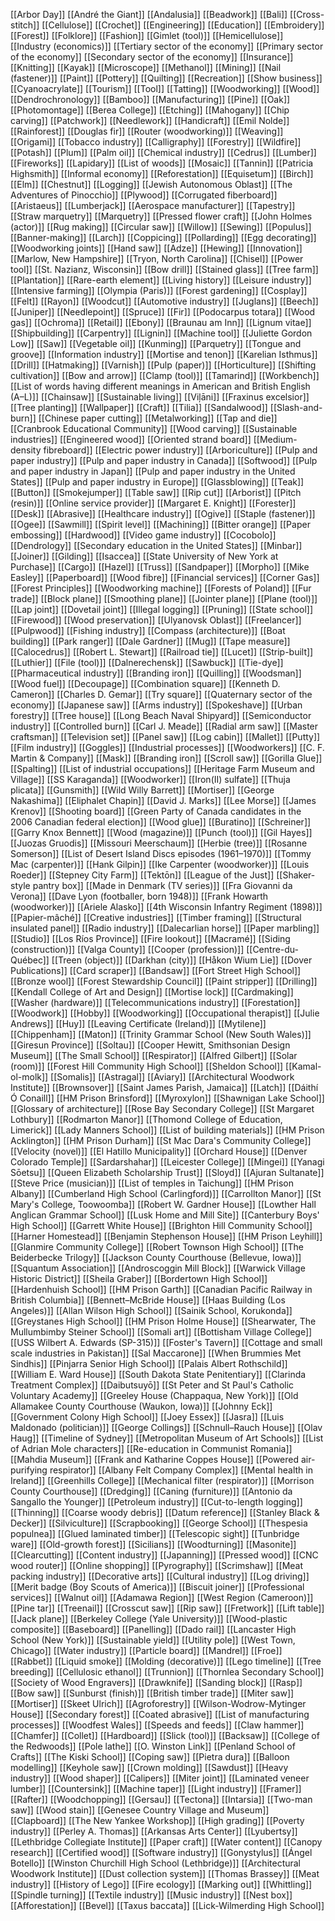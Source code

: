 [[Arbor Day]]
[[André the Giant]]
[[Andalusia]]
[[Beadwork]]
[[Bali]]
[[Cross-stitch]]
[[Cellulose]]
[[Crochet]]
[[Engineering]]
[[Education]]
[[Embroidery]]
[[Forest]]
[[Folklore]]
[[Fashion]]
[[Gimlet (tool)]]
[[Hemicellulose]]
[[Industry (economics)]]
[[Tertiary sector of the economy]]
[[Primary sector of the economy]]
[[Secondary sector of the economy]]
[[Insurance]]
[[Knitting]]
[[Kayak]]
[[Microscope]]
[[Methanol]]
[[Mining]]
[[Nail (fastener)]]
[[Paint]]
[[Pottery]]
[[Quilting]]
[[Recreation]]
[[Show business]]
[[Cyanoacrylate]]
[[Tourism]]
[[Tool]]
[[Tatting]]
[[Woodworking]]
[[Wood]]
[[Dendrochronology]]
[[Bamboo]]
[[Manufacturing]]
[[Pine]]
[[Oak]]
[[Photomontage]]
[[Berea College]]
[[Etching]]
[[Mahogany]]
[[Chip carving]]
[[Patchwork]]
[[Needlework]]
[[Handicraft]]
[[Emil Nolde]]
[[Rainforest]]
[[Douglas fir]]
[[Router (woodworking)]]
[[Weaving]]
[[Origami]]
[[Tobacco industry]]
[[Calligraphy]]
[[Forestry]]
[[Wildfire]]
[[Potash]]
[[Plum]]
[[Palm oil]]
[[Chemical industry]]
[[Cedrus]]
[[Lumber]]
[[Fireworks]]
[[Lapidary]]
[[List of woods]]
[[Mosaic]]
[[Tannin]]
[[Patricia Highsmith]]
[[Informal economy]]
[[Reforestation]]
[[Equisetum]]
[[Birch]]
[[Elm]]
[[Chestnut]]
[[Logging]]
[[Jewish Autonomous Oblast]]
[[The Adventures of Pinocchio]]
[[Plywood]]
[[Corrugated fiberboard]]
[[Aristaeus]]
[[Lumberjack]]
[[Aerospace manufacturer]]
[[Tapestry]]
[[Straw marquetry]]
[[Marquetry]]
[[Pressed flower craft]]
[[John Holmes (actor)]]
[[Rug making]]
[[Circular saw]]
[[Willow]]
[[Sewing]]
[[Populus]]
[[Banner-making]]
[[Larch]]
[[Coppicing]]
[[Pollarding]]
[[Egg decorating]]
[[Woodworking joints]]
[[Hand saw]]
[[Adze]]
[[Hewing]]
[[Innovation]]
[[Marlow, New Hampshire]]
[[Tryon, North Carolina]]
[[Chisel]]
[[Power tool]]
[[St. Nazianz, Wisconsin]]
[[Bow drill]]
[[Stained glass]]
[[Tree farm]]
[[Plantation]]
[[Rare-earth element]]
[[Living history]]
[[Leisure industry]]
[[Intensive farming]]
[[Olympia (Paris)]]
[[Forest gardening]]
[[Cosplay]]
[[Felt]]
[[Rayon]]
[[Woodcut]]
[[Automotive industry]]
[[Juglans]]
[[Beech]]
[[Juniper]]
[[Needlepoint]]
[[Spruce]]
[[Fir]]
[[Podocarpus totara]]
[[Wood gas]]
[[Ochroma]]
[[Retail]]
[[Ebony]]
[[Braunau am Inn]]
[[Lignum vitae]]
[[Shipbuilding]]
[[Carpentry]]
[[Lignin]]
[[Machine tool]]
[[Juliette Gordon Low]]
[[Saw]]
[[Vegetable oil]]
[[Kunming]]
[[Parquetry]]
[[Tongue and groove]]
[[Information industry]]
[[Mortise and tenon]]
[[Karelian Isthmus]]
[[Drill]]
[[Hatmaking]]
[[Varnish]]
[[Pulp (paper)]]
[[Horticulture]]
[[Shifting cultivation]]
[[Bow and arrow]]
[[Clamp (tool)]]
[[Tamarind]]
[[Workbench]]
[[List of words having different meanings in American and British English (A–L)]]
[[Chainsaw]]
[[Sustainable living]]
[[Viļāni]]
[[Fraxinus excelsior]]
[[Tree planting]]
[[Wallpaper]]
[[Craft]]
[[Tilia]]
[[Sandalwood]]
[[Slash-and-burn]]
[[Chinese paper cutting]]
[[Metalworking]]
[[Tap and die]]
[[Cranbrook Educational Community]]
[[Wood carving]]
[[Sustainable industries]]
[[Engineered wood]]
[[Oriented strand board]]
[[Medium-density fibreboard]]
[[Electric power industry]]
[[Arboriculture]]
[[Pulp and paper industry]]
[[Pulp and paper industry in Canada]]
[[Softwood]]
[[Pulp and paper industry in Japan]]
[[Pulp and paper industry in the United States]]
[[Pulp and paper industry in Europe]]
[[Glassblowing]]
[[Teak]]
[[Button]]
[[Smokejumper]]
[[Table saw]]
[[Rip cut]]
[[Arborist]]
[[Pitch (resin)]]
[[Online service provider]]
[[Margaret E. Knight]]
[[Forester]]
[[Desk]]
[[Abrasive]]
[[Healthcare industry]]
[[Ogive]]
[[Staple (fastener)]]
[[Ogee]]
[[Sawmill]]
[[Spirit level]]
[[Machining]]
[[Bitter orange]]
[[Paper embossing]]
[[Hardwood]]
[[Video game industry]]
[[Cocobolo]]
[[Dendrology]]
[[Secondary education in the United States]]
[[Minbar]]
[[Joiner]]
[[Gilding]]
[[Isaccea]]
[[State University of New York at Purchase]]
[[Cargo]]
[[Hazel]]
[[Truss]]
[[Sandpaper]]
[[Morpho]]
[[Mike Easley]]
[[Paperboard]]
[[Wood fibre]]
[[Financial services]]
[[Corner Gas]]
[[Forest Principles]]
[[Woodworking machine]]
[[Forests of Poland]]
[[Fur trade]]
[[Block plane]]
[[Smoothing plane]]
[[Jointer plane]]
[[Plane (tool)]]
[[Lap joint]]
[[Dovetail joint]]
[[Illegal logging]]
[[Pruning]]
[[State school]]
[[Firewood]]
[[Wood preservation]]
[[Ulyanovsk Oblast]]
[[Freelancer]]
[[Pulpwood]]
[[Fishing industry]]
[[Compass (architecture)]]
[[Boat building]]
[[Park ranger]]
[[Dale Gardner]]
[[Mug]]
[[Tape measure]]
[[Calocedrus]]
[[Robert L. Stewart]]
[[Railroad tie]]
[[Lucet]]
[[Strip-built]]
[[Luthier]]
[[File (tool)]]
[[Dalnerechensk]]
[[Sawbuck]]
[[Tie-dye]]
[[Pharmaceutical industry]]
[[Branding iron]]
[[Quilling]]
[[Woodsman]]
[[Wood fuel]]
[[Decoupage]]
[[Combination square]]
[[Kenneth D. Cameron]]
[[Charles D. Gemar]]
[[Try square]]
[[Quaternary sector of the economy]]
[[Japanese saw]]
[[Arms industry]]
[[Spokeshave]]
[[Urban forestry]]
[[Tree house]]
[[Long Beach Naval Shipyard]]
[[Semiconductor industry]]
[[Controlled burn]]
[[Carl J. Meade]]
[[Radial arm saw]]
[[Master craftsman]]
[[Television set]]
[[Panel saw]]
[[Log cabin]]
[[Mallet]]
[[Putty]]
[[Film industry]]
[[Goggles]]
[[Industrial processes]]
[[Woodworkers]]
[[C. F. Martin & Company]]
[[Mask]]
[[Branding iron]]
[[Scroll saw]]
[[Gorilla Glue]]
[[Spalting]]
[[List of industrial occupations]]
[[Heritage Farm Museum and Village]]
[[SS Karaganda]]
[[Woodworker]]
[[Iron(II) sulfate]]
[[Thuja plicata]]
[[Gunsmith]]
[[Wild Willy Barrett]]
[[Mortiser]]
[[George Nakashima]]
[[Eliphalet Chapin]]
[[David J. Marks]]
[[Lee Morse]]
[[James Krenov]]
[[Shooting board]]
[[Green Party of Canada candidates in the 2006 Canadian federal election]]
[[Wood glue]]
[[Buratino]]
[[Schreiner]]
[[Garry Knox Bennett]]
[[Wood (magazine)]]
[[Punch (tool)]]
[[Gil Hayes]]
[[Juozas Gruodis]]
[[Missouri Meerschaum]]
[[Herbie (tree)]]
[[Rosanne Somerson]]
[[List of Desert Island Discs episodes (1961–1970)]]
[[Tommy Mac (carpenter)]]
[[Hank Gilpin]]
[[Ike Carpenter (woodworker)]]
[[Louis Roeder]]
[[Stepney City Farm]]
[[Tektōn]]
[[League of the Just]]
[[Shaker-style pantry box]]
[[Made in Denmark (TV series)]]
[[Fra Giovanni da Verona]]
[[Dave Lyon (footballer, born 1948)]]
[[Frank Howarth (woodworker)]]
[[Ariele Alasko]]
[[4th Wisconsin Infantry Regiment (1898)]]
[[Papier-mâché]]
[[Creative industries]]
[[Timber framing]]
[[Structural insulated panel]]
[[Radio industry]]
[[Dalecarlian horse]]
[[Paper marbling]]
[[Studio]]
[[Los Ríos Province]]
[[Fire lookout]]
[[Macramé]]
[[Siding (construction)]]
[[Valga County]]
[[Cooper (profession)]]
[[Centre-du-Québec]]
[[Treen (object)]]
[[Darkhan (city)]]
[[Håkon Wium Lie]]
[[Dover Publications]]
[[Card scraper]]
[[Bandsaw]]
[[Fort Street High School]]
[[Bronze wool]]
[[Forest Stewardship Council]]
[[Paint stripper]]
[[Drilling]]
[[Kendall College of Art and Design]]
[[Mortise lock]]
[[Cardmaking]]
[[Washer (hardware)]]
[[Telecommunications industry]]
[[Forestation]]
[[Woodwork]]
[[Hobby]]
[[Woodworking]]
[[Occupational therapist]]
[[Julie Andrews]]
[[Huy]]
[[Leaving Certificate (Ireland)]]
[[Mytilene]]
[[Chippenham]]
[[Maton]]
[[Trinity Grammar School (New South Wales)]]
[[Giresun Province]]
[[Soltau]]
[[Cooper Hewitt, Smithsonian Design Museum]]
[[The Small School]]
[[Respirator]]
[[Alfred Gilbert]]
[[Solar (room)]]
[[Forest Hill Community High School]]
[[Sheldon School]]
[[Kamal-ol-molk]]
[[Somalis]]
[[Astragal]]
[[Aviary]]
[[Architectural Woodwork Institute]]
[[Brownsover]]
[[Saint James Parish, Jamaica]]
[[Latch]]
[[Dáithí Ó Conaill]]
[[HM Prison Brinsford]]
[[Myroxylon]]
[[Shawnigan Lake School]]
[[Glossary of architecture]]
[[Rose Bay Secondary College]]
[[St Margaret Lothbury]]
[[Rodmarton Manor]]
[[Thomond College of Education, Limerick]]
[[Lady Manners School]]
[[List of building materials]]
[[HM Prison Acklington]]
[[HM Prison Durham]]
[[St Mac Dara's Community College]]
[[Velocity (novel)]]
[[El Hatillo Municipality]]
[[Orchard House]]
[[Denver Colorado Temple]]
[[Sardarshahar]]
[[Leicester College]]
[[Mingei]]
[[Yanagi Sōetsu]]
[[Queen Elizabeth Scholarship Trust]]
[[Sloyd]]
[[Ajuran Sultanate]]
[[Steve Price (musician)]]
[[List of temples in Taichung]]
[[HM Prison Albany]]
[[Cumberland High School (Carlingford)]]
[[Carrollton Manor]]
[[St Mary's College, Toowoomba]]
[[Robert W. Gardner House]]
[[Lowther Hall Anglican Grammar School]]
[[Lusk Home and Mill Site]]
[[Canterbury Boys' High School]]
[[Garrett White House]]
[[Brighton Hill Community School]]
[[Harner Homestead]]
[[Benjamin Stephenson House]]
[[HM Prison Leyhill]]
[[Glanmire Community College]]
[[Robert Townson High School]]
[[The Beiderbecke Trilogy]]
[[Jackson County Courthouse (Bellevue, Iowa)]]
[[Squantum Association]]
[[Androscoggin Mill Block]]
[[Warwick Village Historic District]]
[[Sheila Graber]]
[[Bordertown High School]]
[[Hardenhuish School]]
[[HM Prison Garth]]
[[Canadian Pacific Railway in British Columbia]]
[[Bennett–McBride House]]
[[Haas Building (Los Angeles)]]
[[Allan Wilson High School]]
[[Sainik School, Korukonda]]
[[Greystanes High School]]
[[HM Prison Holme House]]
[[Shearwater, The Mullumbimby Steiner School]]
[[Somali art]]
[[Bottisham Village College]]
[[USS Wilbert A. Edwards (SP-315)]]
[[Foster's Tavern]]
[[Cottage and small scale industries in Pakistan]]
[[Sal Maccarone]]
[[When Brummies Met Sindhis]]
[[Pinjarra Senior High School]]
[[Palais Albert Rothschild]]
[[William E. Ward House]]
[[South Dakota State Penitentiary]]
[[Clarinda Treatment Complex]]
[[Daibutsuyō]]
[[St Peter and St Paul's Catholic Voluntary Academy]]
[[Greeley House (Chappaqua, New York)]]
[[Old Allamakee County Courthouse (Waukon, Iowa)]]
[[Johnny Eck]]
[[Government Colony High School]]
[[Joey Essex]]
[[Jasra]]
[[Luis Maldonado (politician)]]
[[George Collings]]
[[Schnull–Rauch House]]
[[Olav Haug]]
[[Timeline of Sydney]]
[[Metropolitan Museum of Art Schools]]
[[List of Adrian Mole characters]]
[[Re-education in Communist Romania]]
[[Mahdia Museum]]
[[Frank and Katharine Coppes House]]
[[Powered air-purifying respirator]]
[[Albany Felt Company Complex]]
[[Mental health in Ireland]]
[[Greenhills College]]
[[Mechanical filter (respirator)]]
[[Morrison County Courthouse]]
[[Dredging]]
[[Caning (furniture)]]
[[Antonio da Sangallo the Younger]]
[[Petroleum industry]]
[[Cut-to-length logging]]
[[Thinning]]
[[Coarse woody debris]]
[[Datum reference]]
[[Stanley Black & Decker]]
[[Silviculture]]
[[Scrapbooking]]
[[George School]]
[[Thespesia populnea]]
[[Glued laminated timber]]
[[Telescopic sight]]
[[Tunbridge ware]]
[[Old-growth forest]]
[[Sicilians]]
[[Woodturning]]
[[Masonite]]
[[Clearcutting]]
[[Content industry]]
[[Japanning]]
[[Pressed wood]]
[[CNC wood router]]
[[Online shopping]]
[[Pyrography]]
[[Scrimshaw]]
[[Meat packing industry]]
[[Decorative arts]]
[[Cultural industry]]
[[Log driving]]
[[Merit badge (Boy Scouts of America)]]
[[Biscuit joiner]]
[[Professional services]]
[[Walnut oil]]
[[Adamawa Region]]
[[West Region (Cameroon)]]
[[Pine tar]]
[[Treenail]]
[[Crosscut saw]]
[[Rip saw]]
[[Fretwork]]
[[Lift table]]
[[Jack plane]]
[[Berkeley College (Yale University)]]
[[Wood-plastic composite]]
[[Baseboard]]
[[Panelling]]
[[Dado rail]]
[[Lancaster High School (New York)]]
[[Sustainable yield]]
[[Utility pole]]
[[West Town, Chicago]]
[[Water industry]]
[[Particle board]]
[[Mandrel]]
[[Froe]]
[[Rabbet]]
[[Liquid smoke]]
[[Molding (decorative)]]
[[Lego timeline]]
[[Tree breeding]]
[[Cellulosic ethanol]]
[[Trunnion]]
[[Thornlea Secondary School]]
[[Society of Wood Engravers]]
[[Drawknife]]
[[Sanding block]]
[[Rasp]]
[[Bow saw]]
[[Sunburst (finish)]]
[[British timber trade]]
[[Miter saw]]
[[Mortiser]]
[[Skeet Ulrich]]
[[Agroforestry]]
[[Wilson-Wodrow-Mytinger House]]
[[Secondary forest]]
[[Coated abrasive]]
[[List of manufacturing processes]]
[[Woodfest Wales]]
[[Speeds and feeds]]
[[Claw hammer]]
[[Chamfer]]
[[Collet]]
[[Hardboard]]
[[Slick (tool)]]
[[Backsaw]]
[[College of the Redwoods]]
[[Pole lathe]]
[[O. Winston Link]]
[[Penland School of Crafts]]
[[The Kiski School]]
[[Coping saw]]
[[Pietra dura]]
[[Balloon modelling]]
[[Keyhole saw]]
[[Crown molding]]
[[Sawdust]]
[[Heavy industry]]
[[Wood shaper]]
[[Calipers]]
[[Miter joint]]
[[Laminated veneer lumber]]
[[Countersink]]
[[Machine taper]]
[[Light industry]]
[[Framer]]
[[Rafter]]
[[Woodchopping]]
[[Gersau]]
[[Tectona]]
[[Intarsia]]
[[Two-man saw]]
[[Wood stain]]
[[Genesee Country Village and Museum]]
[[Clapboard]]
[[The New Yankee Workshop]]
[[High grading]]
[[Poverty industry]]
[[Perley A. Thomas]]
[[Arkansas Arts Center]]
[[Lyubertsy]]
[[Lethbridge Collegiate Institute]]
[[Paper craft]]
[[Water content]]
[[Canopy research]]
[[Certified wood]]
[[Software industry]]
[[Gonystylus]]
[[Ángel Botello]]
[[Winston Churchill High School (Lethbridge)]]
[[Architectural Woodwork Institute]]
[[Dust collection system]]
[[Thomas Brassey]]
[[Meat industry]]
[[History of Lego]]
[[Fire ecology]]
[[Marking out]]
[[Whittling]]
[[Spindle turning]]
[[Textile industry]]
[[Music industry]]
[[Nest box]]
[[Afforestation]]
[[Bevel]]
[[Taxus baccata]]
[[Lick-Wilmerding High School]]
